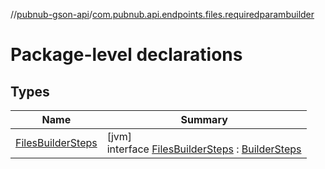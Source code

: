 //[pubnub-gson-api](../../index.md)/[com.pubnub.api.endpoints.files.requiredparambuilder](index.md)

# Package-level declarations

## Types

| Name | Summary |
|---|---|
| [FilesBuilderSteps](-files-builder-steps/index.md) | [jvm]<br>interface [FilesBuilderSteps](-files-builder-steps/index.md) : [BuilderSteps](../com.pubnub.api.endpoints/-builder-steps/index.md) |
